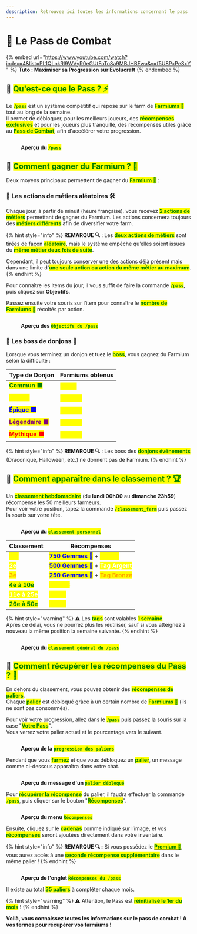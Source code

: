 ```yaml
---
description: Retrouvez ici toutes les informations concernant le pass
---
```


# 🔱 Le Pass de Combat

{% embed url="https://www.youtube.com/watch?index=4&list=PL1QLnkRl9WVyR0eGUtFoTo8a9MBJHBFwa&v=f5U8PxPeSxY" %}
**Tuto : Maximiser sa Progression sur Evolucraft**
{% endembed %}

## 💠 <mark style="color:green;">Qu'est-ce que le Pass ? ⚡</mark>

Le <mark style="color:green;">**`/pass`**</mark> est un système compétitif qui repose sur le farm de <mark style="color:green;">**Farmiums 🔱**</mark> tout au long de la semaine.  
Il permet de débloquer, pour les meilleurs joueurs, des <mark style="color:green;">**récompenses exclusives**</mark> et pour les joueurs plus tranquille, des récompenses utiles grâce au <mark style="color:green;">**Pass de Combat**</mark>, afin d'accélérer votre progression.

<figure><img src="../.gitbook/assets/Pass/InterfacePass.png" alt=""><figcaption><p><strong>Aperçu du </strong><mark style="color:green;"><strong><code>/pass</code></strong></mark></p></figcaption></figure>

## 💠 <mark style="color:green;">Comment gagner du Farmium ? 🔱</mark>

Deux moyens principaux permettent de gagner du <mark style="color:green;">**Farmium 🔱**</mark> :

### 🔷 Les actions de métiers aléatoires 🛠️
Chaque jour, à partir de minuit (heure française), vous recevez <mark style="color:green;">**2 actions de métiers**</mark> permettant de gagner du Farmium. Les actions concernera toujours des <mark style="color:green;">**métiers différents**</mark> afin de diversifier votre farm.

{% hint style="info" %}
**REMARQUE 🔍** : Les <mark style="color:green;">**deux actions de métiers**</mark> sont tirées de façon <mark style="color:green;">**aléatoire**</mark>, mais le système empêche qu’elles soient issues du <mark style="color:green;">**même métier deux fois de suite**</mark>. 

Cependant, il peut toujours conserver une des actions déjà présent mais dans une limite d'<mark style="color:green;">**une seule action ou action du même métier au maximum**</mark>.
{% endhint %}

Pour connaître les items du jour, il vous suffit de faire la commande <mark style="color:green;">**`/pass`**</mark>, puis cliquez sur **Objectifs**.

Passez ensuite votre souris sur l’item pour connaître le <mark style="color:green;">**nombre de Farmiums 🔱**</mark> récoltés par action.

<figure><img src="../.gitbook/assets/Pass/Objectifs.png" alt=""><figcaption><p><strong>Aperçu des </strong><mark style="color:green;"><strong><code>Objectifs du /pass</code></strong></mark></p></figcaption></figure>
<!-- White, les boutique day, c'est 00h01, pas 00h00 mais bref... -->

### 🔷 Les boss de donjons 🐲
Lorsque vous terminez un donjon et tuez le <mark style="color:green;">**boss**</mark>, vous gagnez du Farmium selon la difficulté :

| Type de Donjon                                           | Farmiums obtenus                                   |
| -------------------------------------------------------- | ------------------------------------------------- |
| <mark style="color:green;">**Commun 🟩**</mark>          | <mark style="color:yellow;">**500 🔱**</mark>     |
| <mark style="color:yellow;">**Rare 🟨**</mark>           | <mark style="color:yellow;">**1 000 🔱**</mark>   |
| <mark style="color:blue;">**Épique 🟦**</mark>           | <mark style="color:yellow;">**1 500 🔱**</mark>   |
| <mark style="color:purple;">**Légendaire 🟪**</mark>     | <mark style="color:yellow;">**3 000 🔱**</mark>   |
| <mark style="color:red;">**Mythique 🟥**</mark>          | <mark style="color:yellow;">**6 000 🔱**</mark>   |

{% hint style="info" %}
**REMARQUE 🔍** : Les boss des <mark style="color:green;">**donjons événements**</mark> (Draconique, Halloween, etc.) ne donnent pas de Farmium.
{% endhint %}

## 💠 <mark style="color:green;">Comment apparaître dans le classement ? 🏆</mark>

Un <mark style="color:green;">**classement hebdomadaire**</mark> (du **lundi 00h00** au **dimanche 23h59**) récompense les 50 meilleurs farmeurs.  
Pour voir votre position, tapez la commande <mark style="color:green;">**`/classement_farm`**</mark> puis passez la souris sur votre tête.

<figure><img src="../.gitbook/assets/Pass/ClassementPerso.png" alt=""><figcaption><p><strong>Aperçu du </strong><mark style="color:green;"><strong><code>classement personnel</code></strong></mark></p></figcaption></figure>

| Classement                                    | Récompenses                                                                 |
| --------------------------------------------- | --------------------------------------------------------------------------- |
| <mark style="color:yellow;">**1er**</mark>    | <mark style="color:blue;">**750 Gemmes 💎**</mark> + <mark style="color:yellow;">**Tag Or**</mark> |
| <mark style="color:white;">**2e**</mark>      | <mark style="color:blue;">**500 Gemmes 💎**</mark> + <mark style="color:white;">**Tag Argent**</mark> |
| <mark style="color:orange;">**3e**</mark>     | <mark style="color:blue;">**250 Gemmes 💎**</mark> + <mark style="color:orange;">**Tag Bronze**</mark> |
| <mark style="color:green;">**4e à 10e**</mark>| <mark style="color:yellow;">**100K 💲**</mark> |
| <mark style="color:white;">**11e à 25e**</mark>| <mark style="color:yellow;">**25K 💲**</mark> |
| <mark style="color:green;">**26e à 50e**</mark>| <mark style="color:yellow;">**10K 💲**</mark> |

{% hint style="warning" %}
⚠️ Les <mark style="color:green;">**tags**</mark> sont valables <mark style="color:green;">**1 semaine**</mark>.  
Après ce délai, vous ne pourrez plus les réutiliser, sauf si vous atteignez à nouveau la même position la semaine suivante.
{% endhint %}

<figure><img src="../.gitbook/assets/Pass/Classement.png" alt=""><figcaption><p><strong>Aperçu du </strong><mark style="color:green;"><strong><code>classement général du /pass</code></strong></mark></p></figcaption></figure>

## 💠 <mark style="color:green;">Comment récupérer les récompenses du Pass ? 🎁</mark>

En dehors du classement, vous pouvez obtenir des <mark style="color:green;">**récompenses de paliers**</mark>.  
Chaque <mark style="color:green;">**palier**</mark> est débloqué grâce à un certain nombre de <mark style="color:green;">**Farmiums 🔱**</mark> (ils ne sont pas consommés).

Pour voir votre progression, allez dans le <mark style="color:green;">**`/pass`**</mark> puis passez la souris sur la case "<mark style="color:green;">**Votre Pass**</mark>".  
Vous verrez votre palier actuel et le pourcentage vers le suivant.

<figure><img src="../.gitbook/assets/Pass/VotrePass.png" alt=""><figcaption><p><strong>Aperçu de la </strong><mark style="color:green;"><strong><code>progression des paliers</code></strong></mark></p></figcaption></figure>

Pendant que vous <mark style="color:green;">**farmez**</mark> et que vous débloquez un <mark style="color:green;">**palier**</mark>, un message comme ci-dessous apparaîtra dans votre chat.  
<figure><img src="../.gitbook/assets/Pass/AnnoncePalier.png" alt=""><figcaption><p><strong>Aperçu du message d'un </strong><mark style="color:green;"><strong><code>palier débloqué</code></strong></mark></p></figcaption></figure>

Pour <mark style="color:green;">**récupérer la récompense**</mark> du palier, il faudra effectuer la commande <mark style="color:green;">**`/pass`**</mark>, puis cliquer sur le bouton "<mark style="color:green;">**Récompenses**</mark>".  

<figure><img src="../.gitbook/assets/Pass/Récompense.png" alt=""><figcaption><p><strong>Aperçu du menu </strong><mark style="color:green;"><strong><code>Récompenses</code></strong></mark></p></figcaption></figure>

Ensuite, cliquez sur le <mark style="color:green;">**cadenas**</mark> comme indiqué sur l’image, et vos <mark style="color:green;">**récompenses**</mark> seront ajoutées directement dans votre inventaire.  

{% hint style="info" %}
**REMARQUE 🔍 :** Si vous possédez le [<mark style="color:green;">**Premium 👑**</mark>](https://wiki.evolucraft.fr/le-gameplay/les-grades#abonnement-premium), vous aurez accès à une <mark style="color:green;">**seconde récompense supplémentaire**</mark> dans le même palier !
{% endhint %}

<figure><img src="../.gitbook/assets/Pass/RéclamationPalier.png" alt=""><figcaption><p><strong>Aperçu de l'onglet </strong><mark style="color:green;"><strong><code>Récompenses du /pass</code></strong></mark></p></figcaption></figure>

Il existe au total <mark style="color:green;">**35 paliers**</mark> à compléter chaque mois.  

{% hint style="warning" %}
⚠️ Attention, le Pass est <mark style="color:green;">**réinitialisé le 1er du mois**</mark> !
{% endhint %}

**Voilà, vous connaissez toutes les informations sur le pass de combat ! A vos fermes pour récupérer vos farmiums !**
